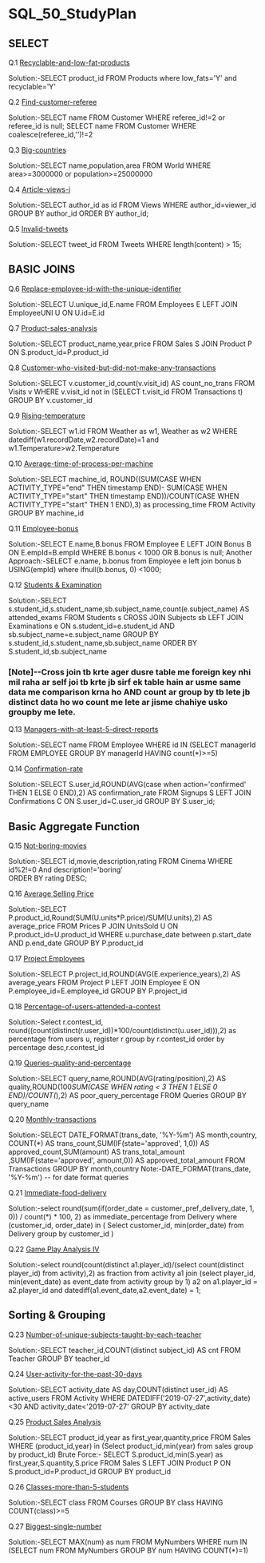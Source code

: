 # SQL_50_StudyPlan

## SELECT
Q.1 [Recyclable-and-low-fat-products](https://leetcode.com/problems/recyclable-and-low-fat-products/?envType=study-plan-v2&id=top-sql-50)

Solution:-SELECT product_id FROM Products where low_fats='Y' and recyclable='Y'

Q.2 [Find-customer-referee](https://leetcode.com/problems/find-customer-referee/?envType=study-plan-v2&id=top-sql-50)

Solution:-SELECT name FROM Customer WHERE referee_id!=2 or referee_id is null;
SELECT name FROM Customer WHERE coalesce(referee_id,'')!=2

Q.3 [Big-countries](https://leetcode.com/problems/big-countries/?envType=study-plan-v2&id=top-sql-50)

Solution:-SELECT name,population,area FROM World WHERE area>=3000000 or population>=25000000

Q.4 [Article-views-i](https://leetcode.com/problems/article-views-i/?envType=study-plan-v2&id=top-sql-50)

Solution:-SELECT author_id as id FROM Views
WHERE author_id=viewer_id
GROUP BY author_id
ORDER BY author_id;

Q.5 [Invalid-tweets](https://leetcode.com/problems/invalid-tweets/?envType=study-plan-v2&id=top-sql-50)

Solution:-SELECT tweet_id FROM Tweets 
WHERE length(content) > 15;

## BASIC JOINS
Q.6 [Replace-employee-id-with-the-unique-identifier](https://leetcode.com/problems/replace-employee-id-with-the-unique-identifier/?envType=study-plan-v2&id=top-sql-50)

Solution:-SELECT U.unique_id,E.name FROM Employees E LEFT JOIN EmployeeUNI U
ON U.id=E.id

Q.7 [Product-sales-analysis](https://leetcode.com/problems/product-sales-analysis-i/?envType=study-plan-v2&id=top-sql-50)

Solution:-SELECT product_name,year,price FROM Sales S JOIN Product P
ON S.product_id=P.product_id

Q.8 [Customer-who-visited-but-did-not-make-any-transactions](https://leetcode.com/problems/customer-who-visited-but-did-not-make-any-transactions/?envType=study-plan-v2&id=top-sql-50)

Solution:-SELECT v.customer_id,count(v.visit_id) AS count_no_trans
FROM Visits v WHERE v.visit_id not in (SELECT t.visit_id FROM Transactions t) 
GROUP BY v.customer_id

Q.9 [Rising-temperature](https://leetcode.com/problems/rising-temperature/?envType=study-plan-v2&id=top-sql-50)

Solution:-SELECT w1.id 
FROM Weather as w1, Weather as w2
WHERE datediff(w1.recordDate,w2.recordDate)=1 and w1.Temperature>w2.Temperature

Q.10 [Average-time-of-process-per-machine](https://leetcode.com/problems/average-time-of-process-per-machine/?envType=study-plan-v2&id=top-sql-50)

Solution:-SELECT machine_id,
ROUND((SUM(CASE WHEN ACTIVITY_TYPE="end" THEN timestamp END)-
SUM(CASE WHEN ACTIVITY_TYPE="start" THEN timestamp END))/COUNT(CASE WHEN ACTIVITY_TYPE="start" THEN 1 END),3) as processing_time
FROM Activity
GROUP BY machine_id  

Q.11 [Employee-bonus](https://leetcode.com/problems/employee-bonus/?envType=study-plan-v2&id=top-sql-50)

Solution:-SELECT E.name,B.bonus FROM Employee E LEFT JOIN Bonus B
ON E.empId=B.empId WHERE B.bonus < 1000 OR B.bonus is null;
Another Approach:-SELECT e.name, b.bonus from
    Employee e left join bonus b 
        USING(empId)
    where 
        ifnull(b.bonus, 0) <1000;

Q.12 [Students & Examination](https://leetcode.com/problems/students-and-examinations/?envType=study-plan-v2&id=top-sql-50)

Solution:-SELECT s.student_id,s.student_name,sb.subject_name,count(e.subject_name) AS attended_exams FROM Students s CROSS JOIN Subjects sb LEFT JOIN Examinations e
ON s.student_id=e.student_id AND sb.subject_name=e.subject_name
GROUP BY s.student_id,s.student_name,sb.subject_name
ORDER BY S.student_id,sb.subject_name

### [Note]--Cross join tb krte ager dusre table me foreign key nhi mil raha ar self joi tb krte jb sirf ek table hain ar usme same data me comparison krna ho AND count ar group by tb lete jb distinct data ho wo count me lete ar jisme chahiye usko groupby me lete.

Q.13 [Managers-with-at-least-5-direct-reports](https://leetcode.com/problems/managers-with-at-least-5-direct-reports/?envType=study-plan-v2&id=top-sql-50)

Solution:-SELECT name FROM Employee WHERE id IN
(SELECT managerId FROM EMPLOYEE GROUP BY managerId HAVING count(*)>=5)

Q.14 [Confirmation-rate](https://leetcode.com/problems/confirmation-rate/?envType=study-plan-v2&id=top-sql-50)

Solution:-SELECT S.user_id,ROUND(AVG(case when action='confirmed' THEN 1 ELSE 0 END),2) AS confirmation_rate 
FROM Signups S
LEFT JOIN Confirmations C ON S.user_id=C.user_id
GROUP BY S.user_id;

## Basic Aggregate Function
Q.15 [Not-boring-movies](https://leetcode.com/problems/not-boring-movies/?envType=study-plan-v2&envId=top-sql-50)

Solution:-SELECT id,movie,description,rating FROM Cinema 
WHERE id%2!=0 And description!='boring'    
ORDER BY rating DESC;

Q.16 [Average Selling Price](https://leetcode.com/problems/average-selling-price/?envType=study-plan-v2&envId=top-sql-50)

Solution:-SELECT P.product_id,Round(SUM(U.units*P.price)/SUM(U.units),2) AS average_price FROM Prices P JOIN UnitsSold U
ON P.product_id=U.product_id
WHERE u.purchase_date between p.start_date AND p.end_date
GROUP BY P.product_id

Q.17 [Project Employees](https://leetcode.com/problems/project-employees-i/?envType=study-plan-v2&envId=top-sql-50)

Solution:-SELECT P.project_id,ROUND(AVG(E.experience_years),2) AS average_years FROM Project P LEFT JOIN Employee E ON P.employee_id=E.employee_id
GROUP BY P.project_id

Q.18 [Percentage-of-users-attended-a-contest](https://leetcode.com/problems/percentage-of-users-attended-a-contest/?envType=study-plan-v2&envId=top-sql-50)

Solution:-Select r.contest_id, round((count(distinct(r.user_id))*100/count(distinct(u.user_id))),2) as percentage
from users u, register r
group by r.contest_id
order by percentage desc,r.contest_id

Q.19 [Queries-quality-and-percentage](https://leetcode.com/problems/queries-quality-and-percentage/?envType=study-plan-v2&envId=top-sql-50)

Solution:-SELECT query_name,ROUND(AVG(rating/position),2) AS quality,ROUND(100*SUM(CASE WHEN rating < 3 THEN 1 ELSE 0 END)/COUNT(*),2) 
AS poor_query_percentage FROM Queries 
GROUP BY query_name

Q.20 [Monthly-transactions](https://leetcode.com/problems/monthly-transactions-i/?envType=study-plan-v2&envId=top-sql-50)

Solution:-SELECT DATE_FORMAT(trans_date, '%Y-%m') AS month,country,
COUNT(*) AS trans_count,SUM(IF(state='approved', 1,0)) AS approved_count,SUM(amount) AS trans_total_amount ,SUM(IF(state='approved', amount,0)) AS approved_total_amount 
FROM Transactions 
GROUP BY month,country
Note:-DATE_FORMAT(trans_date, '%Y-%m') -- for date format queries

Q.21 [Immediate-food-delivery](https://leetcode.com/problems/immediate-food-delivery-ii/?envType=study-plan-v2&envId=top-sql-50)

Solution:-select round(sum(if(order_date = customer_pref_delivery_date, 1, 0)) / count(*) * 100, 2) as immediate_percentage from Delivery
where (customer_id, order_date) in
(
    Select customer_id, min(order_date) from Delivery group by customer_id
)

Q.22 [Game Play Analysis IV](https://leetcode.com/problems/game-play-analysis-iv/?envType=study-plan-v2&envId=top-sql-50)

Solution:-select round(count(distinct a1.player_id)/(select count(distinct player_id) 
from activity),2) as fraction
from activity a1 join (select player_id, min(event_date) as event_date 
from activity group by 1) a2
on a1.player_id = a2.player_id and datediff(a1.event_date,a2.event_date) = 1;

## Sorting & Grouping
Q.23 [Number-of-unique-subjects-taught-by-each-teacher](https://leetcode.com/problems/number-of-unique-subjects-taught-by-each-teacher/?envType=study-plan-v2&envId=top-sql-50)

Solution:-SELECT teacher_id,COUNT(distinct subject_id) AS cnt FROM Teacher
GROUP BY teacher_id

Q.24 [User-activity-for-the-past-30-days](https://leetcode.com/problems/user-activity-for-the-past-30-days-i/description/?envType=study-plan-v2&envId=top-sql-50)

Solution:-SELECT activity_date AS day,COUNT(distinct user_id) AS active_users
FROM Activity WHERE DATEDIFF('2019-07-27',activity_date)<30
AND activity_date<'2019-07-27'
GROUP BY activity_date

Q.25 [Product Sales Analysis](https://leetcode.com/problems/product-sales-analysis-iii/?envType=study-plan-v2&envId=top-sql-50)

Solution:-SELECT product_id,year as first_year,quantity,price FROM Sales WHERE (product_id,year) in
(Select product_id,min(year)
from sales 
group by product_id)
Brute Force:-
SELECT S.product_id,min(S.year) as first_year,S.quantity,S.price
FROM Sales S LEFT JOIN Product P
ON S.product_id=P.product_id
GROUP BY product_id

Q.26 [Classes-more-than-5-students](https://leetcode.com/problems/classes-more-than-5-students/?envType=study-plan-v2&envId=top-sql-50)

Solution:-SELECT class FROM Courses
GROUP BY class
HAVING COUNT(class)>=5

Q.27 [Biggest-single-number](https://leetcode.com/problems/biggest-single-number/?envType=study-plan-v2&envId=top-sql-50)

Solution:-SELECT MAX(num) as num FROM MyNumbers WHERE num IN (SELECT num FROM MyNumbers GROUP BY num
HAVING COUNT(*)=1)
